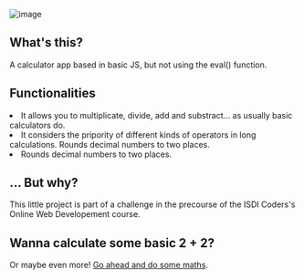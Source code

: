 ![image](https://user-images.githubusercontent.com/112476868/223701079-4eefddfa-7dab-43a0-a12e-e5abcc0b0687.png)

## What's this?
A calculator app based in basic JS, but not using the eval() function.

## Functionalities
<li> It allows you to multiplicate, divide, add and substract... as usually basic calculators do.</li>
<li> It considers the pripority of different kinds of operators in long calculations. Rounds decimal numbers to two places.</li>
<li> Rounds decimal numbers to two places.</li>



## ... But why?
This little project is part of a challenge in the precourse of the ISDI Coders's Online Web Developement course.

## Wanna calculate some basic 2 + 2?

Or maybe even more! <a href="https://rucev.github.io/Calculator/">Go ahead and do some maths</a>.
